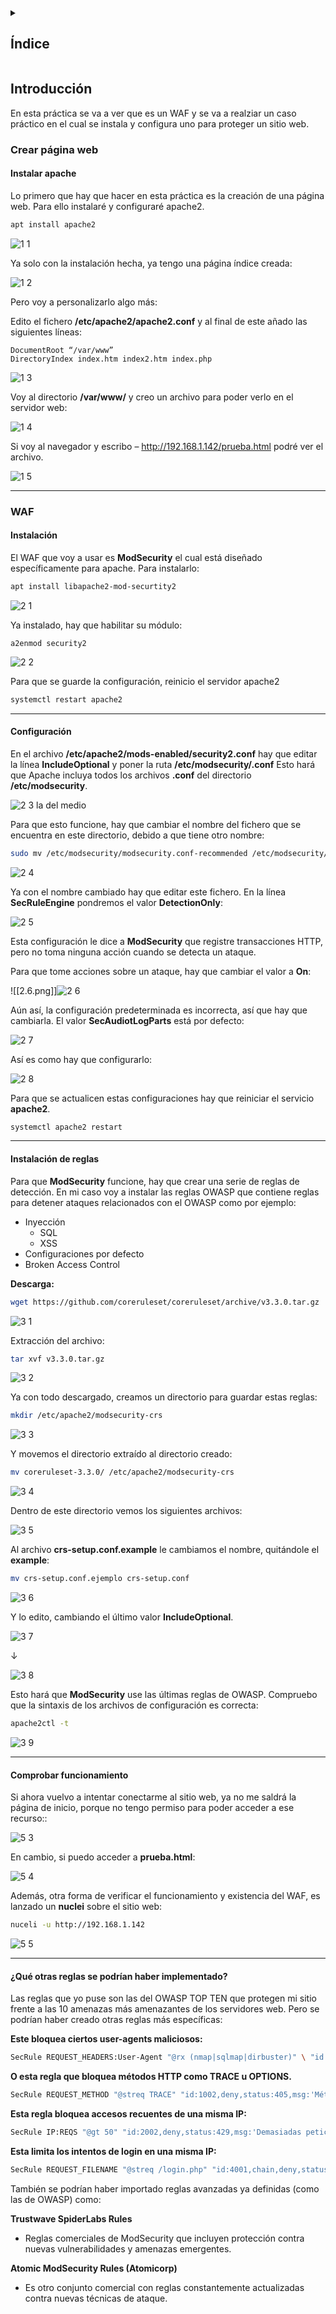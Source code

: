 <details>
  <summary><h2>Índice</h2></summary>

- [Introducción](#introducción)
- [Crear página web](#crear-página-web)
  - [Instalar apache](#instalar-apache)
- [WAF](#waf)
  - [Instalación](#instalación)
  - [Configuración](#configuración)
  - [Instalación de reglas](#instalación-de-reglas)
  - [Comprobar funcionamiento](#comprobar-funcionamiento)
  - [¿Qué otras reglas se podrían haber implementado?](#qué-otras-reglas-se-podrían-haber-implementado)

</details>

## Introducción

En esta práctica se va a ver que es un WAF y se va a realziar un caso práctico en el cual se instala y configura uno para proteger un sitio web.

### Crear página web

#### Instalar apache

Lo primero que hay que hacer en esta práctica es la creación de una página web.
Para ello instalaré y configuraré apache2.

```bash
apt install apache2
```

![1 1](https://github.com/user-attachments/assets/a1886cae-0203-4b6f-b14d-634f0a32ee7b)


Ya solo con la instalación hecha, ya tengo una página índice creada:

![1 2](https://github.com/user-attachments/assets/5aaa588c-eb04-4d5a-956c-a18a6c43a719)


Pero voy a personalizarlo algo más:

Edito el fichero **/etc/apache2/apache2.conf** y al final de este añado las siguientes líneas:

```bashListen 80
DocumentRoot “/var/www”
DirectoryIndex index.htm index2.htm index.php
```

![1 3](https://github.com/user-attachments/assets/3e080400-05a6-4c36-a2fb-af2b69063d0b)


Voy al directorio **/var/www/** y creo un archivo para poder verlo en el servidor web:

![1 4](https://github.com/user-attachments/assets/b4320b99-4340-4c74-a1d3-08f93178d2a3)



Si voy al navegador y escribo – http://192.168.1.142/prueba.html podré ver el archivo.

![1 5](https://github.com/user-attachments/assets/33fcf953-b4db-4554-a15f-85b909bd308c)


---

### WAF

#### Instalación

El WAF que voy a usar es **ModSecurity** el cual está diseñado específicamente para apache. 
Para instalarlo:

```bash
apt install libapache2-mod-securtity2
```

![2 1](https://github.com/user-attachments/assets/3da131e5-6d11-4b42-9b6b-6851a82a3732)


Ya instalado, hay que habilitar su módulo:

```
a2enmod security2
```

![2 2](https://github.com/user-attachments/assets/9a9334dd-c062-4ea8-92bf-711897cf13bb)


Para que se guarde la configuración, reinicio el servidor apache2

```bash
systemctl restart apache2
```

---

#### Configuración

En el archivo **/etc/apache2/mods-enabled/security2.conf** hay que editar la línea **IncludeOptional** y poner la ruta **/etc/modsecurity/.conf** 
Esto hará que Apache incluya todos los archivos **.conf** del directorio **/etc/modsecurity**.

![2 3 la del medio](https://github.com/user-attachments/assets/e1e99e4d-3918-44fc-b7fd-6629abaeae76)


Para que esto funcione, hay que cambiar el nombre del fichero que se encuentra en este directorio, debido a que tiene otro nombre:

```bash
sudo mv /etc/modsecurity/modsecurity.conf-recommended /etc/modsecurity/modsecurity.conf
```

![2 4](https://github.com/user-attachments/assets/3fd1275d-e807-4623-999a-992d64267d63)


Ya con el nombre cambiado hay que editar este fichero. 
En la línea **SecRuleEngine** pondremos el valor **DetectionOnly**:

![2 5](https://github.com/user-attachments/assets/2d29f88a-58d2-443d-b824-e565259b0ec6)


Esta configuración le dice a **ModSecurity** que registre transacciones HTTP, pero no toma ninguna acción cuando se detecta un ataque.

Para que tome acciones sobre un ataque, hay que cambiar el valor a **On**:

![[2.6.png]]![2 6](https://github.com/user-attachments/assets/9cc41042-3860-4a29-b9df-dae841a94537)

Aún así, la configuración predeterminada es incorrecta, así que hay que cambiarla.
El valor **SecAudiotLogParts** está por defecto:

![2 7](https://github.com/user-attachments/assets/26e80d38-54c8-4737-864d-54c78c3eac97)


Así es como hay que configurarlo:

![2 8](https://github.com/user-attachments/assets/5268237a-cbdb-44aa-b65f-6d2210710849)


Para que se actualicen estas configuraciones hay que reiniciar el servicio **apache2**.

```bash
systemctl apache2 restart
```

---

#### Instalación de reglas

Para que **ModSecurity** funcione, hay que crear una serie de reglas de detección. 
En mi caso voy a instalar las reglas OWASP que contiene reglas para detener ataques relacionados con el OWASP como por ejemplo:

- Inyección
	- SQL
	- XSS
- Configuraciones por defecto
- Broken Access Control

**Descarga:**

```bash
wget https://github.com/coreruleset/coreruleset/archive/v3.3.0.tar.gz
```

![3 1](https://github.com/user-attachments/assets/5f5a7961-79bd-4091-9029-5cb97130defa)


Extracción del archivo:

```bash
tar xvf v3.3.0.tar.gz
```

![3 2](https://github.com/user-attachments/assets/00fd359d-b659-416c-80e0-63f54da1e70d)


Ya con todo descargado, creamos un directorio para guardar estas reglas:

```bash
mkdir /etc/apache2/modsecurity-crs
```

![3 3](https://github.com/user-attachments/assets/5415328d-9d64-4d8c-bb37-e5993ae875ee)


Y movemos el directorio extraído al directorio creado:
```bash
mv coreruleset-3.3.0/ /etc/apache2/modsecurity-crs
```

![3 4](https://github.com/user-attachments/assets/76de3fc9-2b46-4414-95f9-b1a97ab315ef)


Dentro de este directorio vemos los siguientes archivos:

![3 5](https://github.com/user-attachments/assets/c8ac8613-27e1-415a-af7b-de44ad1a2ba0)


Al archivo **crs-setup.conf.example** le cambiamos el nombre, quitándole el **example**:

```bash
mv crs-setup.conf.ejemplo crs-setup.conf
```

![3 6](https://github.com/user-attachments/assets/16d0309f-e488-4240-a81a-bc4923e24221)


Y lo edito, cambiando el último valor **IncludeOptional**.

![3 7](https://github.com/user-attachments/assets/f30ba614-6bcd-49b2-8262-f6d4d5439dea)


↓

![3 8](https://github.com/user-attachments/assets/ef681b72-a57c-482f-8f6d-ceeb29b119ea)


Esto hará que **ModSecurity** use las últimas reglas de OWASP. 
Compruebo que la sintaxis de los archivos de configuración es correcta:

```bash
apache2ctl -t
```

![3 9](https://github.com/user-attachments/assets/09c3a3cd-6e3c-4d94-8556-d0a11eefc65e)


---

#### Comprobar funcionamiento

Si ahora vuelvo a intentar conectarme al sitio web, ya no me saldrá la página de inicio, porque no tengo permiso para poder acceder a ese recurso::

![5 3](https://github.com/user-attachments/assets/1b1e7b4f-74af-4081-88f8-40489842ac05)


En cambio, si puedo acceder a **prueba.html**:

![5 4](https://github.com/user-attachments/assets/ddf29a87-9e94-467b-8843-9893eb74f2aa)


Además, otra forma de verificar el funcionamiento y existencia del WAF, es lanzado un **nuclei** sobre el sitio web:

```bash
nuceli -u http://192.168.1.142
```

![5 5](https://github.com/user-attachments/assets/8e2c2abd-b3e3-4f99-8923-97e751be256f)


---

#### ¿Qué otras reglas se podrían haber implementado?

Las reglas que yo puse son las del OWASP TOP TEN que protegen mi sitio frente a las 10 amenazas más amenazantes de los servidores web. 
Pero se podrían haber creado otras reglas más específicas:

**Este bloquea ciertos user-agents maliciosos:**

```bash
SecRule REQUEST_HEADERS:User-Agent "@rx (nmap|sqlmap|dirbuster)" \ "id:1001,deny,status:403,msg:'Bloqueado: User-Agent malicioso'"
```

**O esta regla que bloquea métodos HTTP como TRACE u OPTIONS.**

```bash
SecRule REQUEST_METHOD "@streq TRACE" "id:1002,deny,status:405,msg:'Método TRACE bloqueado'"
```

**Esta regla bloquea accesos recuentes de una misma IP:**

```bash
SecRule IP:REQS "@gt 50" "id:2002,deny,status:429,msg:'Demasiadas peticiones en poco tiempo'"
```

**Esta limita los intentos de login en una misma IP:**
```bash
SecRule REQUEST_FILENAME "@streq /login.php" "id:4001,chain,deny,status:403,msg:'Demasiados intentos de login'" SecRule IP:ATTEMPTS "@gt 5"
```


También se podrían haber importado reglas avanzadas ya definidas (como las de OWASP) como:

**Trustwave SpiderLabs Rules**
- Reglas comerciales de ModSecurity que incluyen protección contra nuevas vulnerabilidades y amenazas emergentes.

**Atomic ModSecurity Rules (Atomicorp)**

- Es otro conjunto comercial con reglas constantemente actualizadas contra nuevas técnicas de ataque.
